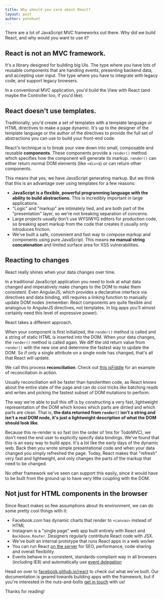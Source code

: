 ```yaml
---
title: Why should you care about React?
layout: post
author: petehunt
---
```


There are a lot of JavaScript MVC frameworks out there. Why did we
build React, and why would you want to use it?

## React is not an MVC framework.

It's a library designed for building big UIs. The type where you have
lots of reusable components that are handling events, presenting
backend data, and accepting user input. The type where you have to
integrate with legacy code, and support legacy browsers.

In a conventional MVC application, you'd build the View with React
(and maybe the Controller too, if you'd like).

## React doesn't use templates.

Traditionally, you'd create a set of templates with a template
language or HTML directives to make a page dynamic. It's up to the
designer of the template language or the author of the directives to
provide the full set of abstractions you can use to build your
front-end code.

React's technique is to break your view down into small, composable
and reusable **components**. These components provide a `render()`
method which specifies how the component will generate its
markup. `render()` can either return normal DOM elements (like
`<div>`s) or can return other components.

This means that yes, we have JavaScript generating markup. But we
think that this is an advantage over using templates for a few
reasons:

- **JavaScript is a flexible, powerful programming language with the
    ability to build abstractions.** This is incredibly important in
    large applications.
- "Logic" and "markup" are intimately tied, and are both part of the
  "presentation" layer, so we're not breaking separation of concerns.
- Large projects usually don't use WYSIWYG editors for production
  code, so breaking apart markup from the code that creates it usually
  only introduces friction.
- We've built a safe, convenient and fast way to compose markup and
  components using pure JavaScript. This means **no manual string
  concatenation** and limited surface area for XSS vulnerabilities.

## Reacting to changes

React really shines when your data changes over time.

In a traditional JavaScript application you need to look at what data
changed and imperatively make changes to the DOM to make them
consistent. Even AngularJS, which provides a declarative interface via
directives and data binding, still requires a linking function to
manually update DOM nodes (remember: React components are quite
flexible and analogous to AngularJS directives, not templates. In big
apps you'll almost certainly need this level of expressive power).

React takes a different approach.

When your component is first initialized, the `render()` method is
called and a string of static HTML is inserted into the DOM. When your
data changes, the `render()` method is called again. We diff the old
return value from `render()` with the new one and determine the
fastest way to update the DOM. So if only a single attribute on a
single node has changed, that's all that React will update.

We call this process **reconciliation**. Check out
[this jsFiddle](http://jsfiddle.net/fv6RD/3/) for an example of
reconciliation in action.

Usually reconciliation will be faster than handwritten code, as React
knows about the entire state of the page and can do cool tricks like
batching reads and writes and picking the fastest subset of DOM
mutations to perform.

The way we're able to pull this off is by constructing a very fast,
lightweight representation of the DOM which knows which parts are
dirtied and which parts are clean. That is, **the data returned from
`render()` isn't a string and isn't a real DOM node, it's just a
lightweight description of what the DOM should look like**.

Because this re-render is so fast (on the order of 1ms for TodoMVC),
we don't need the end user to explicitly specify data bindings. We've
found that this is an easy way to build apps. It's a lot like the
early days of the dynamic web. Back then you wrote simple
presentational code and when your data changed you simply refreshed
the page. Today, React makes that "refresh" very fast and lightweight,
and only changes the parts of the markup that need to be changed.

No other framework we've seen can support this easily, since it would
have to be built from the ground up to have very little coupling with
the DOM.

## Not just for HTML components in the browser

Since React makes so few assumptions about its environment, we can do
some pretty cool things with it:

- Facebook.com has dynamic charts that render to `<canvas>` instead of
  HTML
- Instagram is a "single page" web app built entirely with React and
  `Backbone.Router`. Designers regularly contribute React code with
  JSX.
- We've built an internal prototype that runs React apps in a web
  worker
- You can run React
  [on the server](http://github.com/petehunt/react-server-rendering)
  for SEO, performance, code sharing and overall flexibility.
- Events behave in a consistent, standards-compliant way in all
  browsers (including IE8) and automatically use
  [event delegation](http://davidwalsh.name/event-delegate)

Head on over to
[facebook.github.io/react](http://facebook.github.io/react) to check
out what we've built. Our documentation is geared towards building
apps with the framework, but if you're interested in the
nuts-and-bolts
[get in touch](http://facebook.github.io/react/support.html) with us!

Thanks for reading!

